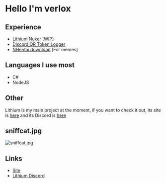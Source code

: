 # Hello I'm verlox

## Experience
* [Lithium Nuker](https://lithium.verlox.cc) [WIP]
* [Discord QR Token Logger](https://github.com/verlox/Discord-QR-Token-Logger)
* [NHentai download](https://github.com/verlox/nHentaiDownloader) [For memes]

## Languages I use most
* C#
* NodeJS

## Other
Lithium is my main project at the moment, if you want to check it out, its site is [here](https://lithium.verlox.cc) and its Discord is [here](https://lithium.verlox.cc/discord)

## sniffcat.jpg
![sniffcat.jpg](https://raw.githubusercontent.com/verlox/Discord-QR-Token-Logger/master/Discord-QR-Token-Stealer/sniffcat.jpg)

## Links
* [Site](https://verlox.cc)
* [Lithium Discord](https://lithium.verlox.cc/discord)
